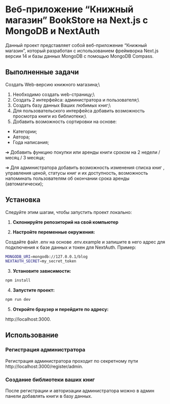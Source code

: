 # Веб-приложение “Книжный магазин” BookStore на Next.js с MongoDB и NextAuth

Данный проект представляет собой веб-приложение “Книжный магазин”, который разработан с использованием фреймворка Next.js версии 14 и базы данных MongoDB с помощью MongoDB Compass.

## Выполненные задачи

Создать Web-версию книжного магазина;\

1. Необходимо создать web-страницу;\
2. Создать 2 интерфейса: администратора и пользователя;\
3. Создать базу данных Ваших любимых книг;\
4. Для пользовательского интерфейса добавить возможность просмотра книги из библиотеки;\
5. Добавить возможность сортировки на основе:

- Категории;
- Автора;
- Года написания;

➔ Добавить функцию покупки или аренды книги сроком на 2 недели / месяц / 3 месяца;

➔ Для администратора добавить возможность изменения списка книг , управления ценой, статусы книг и их доступность, возможность напоминать пользователям об окончании срока аренды (автоматически);

## Установка

Следуйте этим шагам, чтобы запустить проект локально:

1. **Склонируйте репозиторий на свой компьютер**

2. **Настройте переменные окружения:**

Создайте файл .env на основе .env.example и запишите в него адрес для подключения к базе данных и токен для NextAuth. Пример:

```bash
MONGODB_URI=mongodb://127.0.0.1/blog
NEXTAUTH_SECRET=my_secret_token
```

3. **Установите зависимости:**

```bash
npm install
```

4. **Запустите проект:**

```bash
npm run dev
```

5. **Откройте браузер и перейдите по адресу:**

http://localhost:3000.

## Использование

### Регистрация администратора

Регистрация администратора проходит по секретному пути http://localhost:3000/register/admin.

### Создание библиотеки ваших книг

После регистрации и авторизации администратора можно в админ панели добавлять книги в базу данных.
